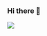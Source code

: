 ### Hi there 👋

<!--
**pjwmascall/pjwmascall** is a ✨ _special_ ✨ repository because its `README.md` (this file) appears on your GitHub profile.

Here are some ideas to get you started:

- 🔭 I’m currently working on ...
- 🌱 I’m currently learning ...
- 👯 I’m looking to collaborate on ...
- 🤔 I’m looking for help with ...
- 💬 Ask me about ...
- 📫 How to reach me: ...
- 😄 Pronouns: ...
- ⚡ Fun fact: ...
-->
<div>
<a href="https://github-readme-stats.vercel.app/api/top-langs/?username=pjwmascall&hide=php&theme=default">
  <img align="left" src="https://github-readme-stats.vercel.app/api/top-langs/?username=pjwmascall&hide=php&theme=default" />
</a>
</div>
